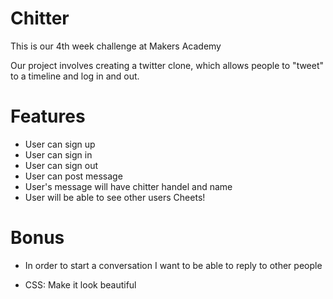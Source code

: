 Chitter
=====================================

This is our 4th week challenge at Makers Academy

Our project involves creating a twitter clone, which allows people to "tweet" to a timeline and log in and out. 


Features
========

- User can sign up
- User can sign in
- User can sign out
- User can post message
- User's message will have chitter handel and name
- User will be able to see other users Cheets! 


Bonus
=====

- In order to start a conversation I want to be able to reply to other people

- CSS: Make it look beautiful

